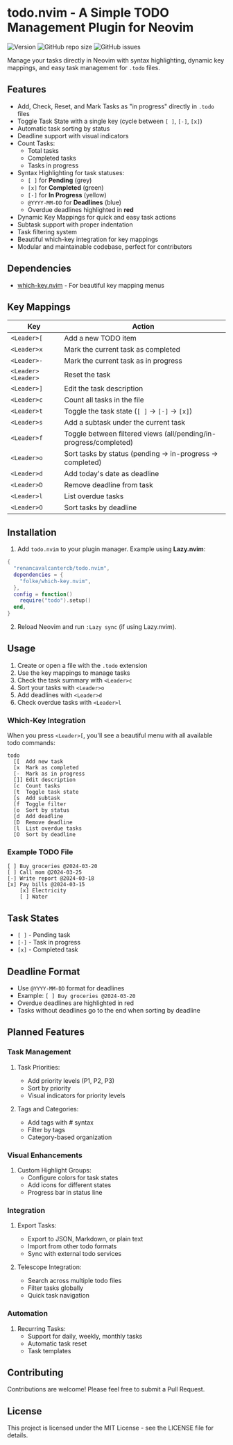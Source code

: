 # todo.nvim - A Simple TODO Management Plugin for Neovim

![Version](https://img.shields.io/github/v/tag/renancavalcantercb/todo.nvim?label=version)
![GitHub repo size](https://img.shields.io/github/repo-size/renancavalcantercb/todo.nvim)
![GitHub issues](https://img.shields.io/github/issues/renancavalcantercb/todo.nvim)

Manage your tasks directly in Neovim with syntax highlighting, dynamic key mappings, and easy task management for `.todo` files.

## Features

- Add, Check, Reset, and Mark Tasks as "in progress" directly in `.todo` files
- Toggle Task State with a single key (cycle between `[ ]`, `[-]`, `[x]`)
- Automatic task sorting by status
- Deadline support with visual indicators
- Count Tasks:
  - Total tasks
  - Completed tasks
  - Tasks in progress
- Syntax Highlighting for task statuses:
  - `[ ]` for **Pending** (grey)
  - `[x]` for **Completed** (green)
  - `[-]` for **In Progress** (yellow)
  - `@YYYY-MM-DD` for **Deadlines** (blue)
  - Overdue deadlines highlighted in **red**
- Dynamic Key Mappings for quick and easy task actions
- Subtask support with proper indentation
- Task filtering system
- Beautiful which-key integration for key mappings
- Modular and maintainable codebase, perfect for contributors

## Dependencies

- [which-key.nvim](https://github.com/folke/which-key.nvim) - For beautiful key mapping menus

## Key Mappings

| Key              | Action                          |
|------------------|---------------------------------|
| `<Leader>[`      | Add a new TODO item             |
| `<Leader>x`      | Mark the current task as completed |
| `<Leader>-`      | Mark the current task as in progress |
| `<Leader><Leader>` | Reset the task                |
| `<Leader>]`      | Edit the task description       |
| `<Leader>c`      | Count all tasks in the file     |
| `<Leader>t`      | Toggle the task state (`[ ]` → `[-]` → `[x]`) |
| `<Leader>s`      | Add a subtask under the current task |
| `<Leader>f`      | Toggle between filtered views (all/pending/in-progress/completed) |
| `<Leader>o`      | Sort tasks by status (pending → in-progress → completed) |
| `<Leader>d`      | Add today's date as deadline    |
| `<Leader>D`      | Remove deadline from task       |
| `<Leader>l`      | List overdue tasks              |
| `<Leader>O`      | Sort tasks by deadline          |

## Installation

1. Add `todo.nvim` to your plugin manager. Example using **Lazy.nvim**:

```lua
{
  "renancavalcantercb/todo.nvim",
  dependencies = {
    "folke/which-key.nvim",
  },
  config = function()
    require("todo").setup()
  end,
}
```

2. Reload Neovim and run `:Lazy sync` (if using Lazy.nvim).

## Usage

1. Create or open a file with the `.todo` extension
2. Use the key mappings to manage tasks
3. Check the task summary with `<Leader>c`
4. Sort your tasks with `<Leader>o`
5. Add deadlines with `<Leader>d`
6. Check overdue tasks with `<Leader>l`

### Which-Key Integration

When you press `<Leader>[`, you'll see a beautiful menu with all available todo commands:

```plaintext
todo
  [[  Add new task
  [x  Mark as completed
  [-  Mark as in progress
  []] Edit description
  [c  Count tasks
  [t  Toggle task state
  [s  Add subtask
  [f  Toggle filter
  [o  Sort by status
  [d  Add deadline
  [D  Remove deadline
  [l  List overdue tasks
  [O  Sort by deadline
```

### Example TODO File

```plaintext
[ ] Buy groceries @2024-03-20
[ ] Call mom @2024-03-25
[-] Write report @2024-03-18
[x] Pay bills @2024-03-15
    [x] Electricity
    [ ] Water
```

## Task States

- `[ ]` - Pending task
- `[-]` - Task in progress
- `[x]` - Completed task

## Deadline Format

- Use `@YYYY-MM-DD` format for deadlines
- Example: `[ ] Buy groceries @2024-03-20`
- Overdue deadlines are highlighted in red
- Tasks without deadlines go to the end when sorting by deadline

## Planned Features

### Task Management
1. Task Priorities:
   - Add priority levels (P1, P2, P3)
   - Sort by priority
   - Visual indicators for priority levels

2. Tags and Categories:
   - Add tags with # syntax
   - Filter by tags
   - Category-based organization

### Visual Enhancements
1. Custom Highlight Groups:
   - Configure colors for task states
   - Add icons for different states
   - Progress bar in status line

### Integration
1. Export Tasks:
   - Export to JSON, Markdown, or plain text
   - Import from other todo formats
   - Sync with external todo services

2. Telescope Integration:
   - Search across multiple todo files
   - Filter tasks globally
   - Quick task navigation

### Automation
1. Recurring Tasks:
   - Support for daily, weekly, monthly tasks
   - Automatic task reset
   - Task templates

## Contributing

Contributions are welcome! Please feel free to submit a Pull Request.

## License

This project is licensed under the MIT License - see the LICENSE file for details.
